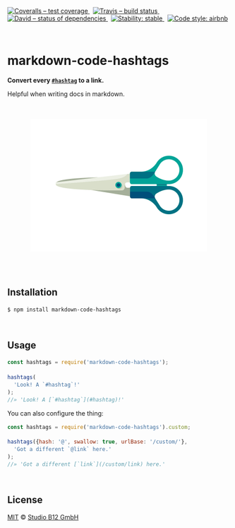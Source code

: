 [![Coveralls – test coverage
](https://img.shields.io/coveralls/studio-b12/markdown-code-hashtags.svg?style=flat-square)
](https://coveralls.io/r/studio-b12/markdown-code-hashtags)
 [![Travis – build status
](https://img.shields.io/travis/studio-b12/markdown-code-hashtags/master.svg?style=flat-square)
](https://travis-ci.org/studio-b12/markdown-code-hashtags)
 [![David – status of dependencies
](https://img.shields.io/david/studio-b12/markdown-code-hashtags.svg?style=flat-square)
](https://david-dm.org/studio-b12/markdown-code-hashtags)
 [![Stability: stable
](https://img.shields.io/badge/stability-stable-brightgreen.svg?style=flat-square)
](https://nodejs.org/api/documentation.html#documentation_stability_index)
 [![Code style: airbnb
](https://img.shields.io/badge/code%20style-airbnb-777777.svg?style=flat-square)
](https://github.com/airbnb/javascript)




<div                                                         id="/">&nbsp;</div>

markdown-code-hashtags
======================

**Convert every [`#hashtag`](#hashtag) to a link.**

Helpful when writing docs in markdown.




<p align="center"><a
  title="Graphic by the great Justin Mezzell"
  href="http://justinmezzell.tumblr.com/post/95370140878"
  >
  <br/>
  <br/>
  <img
    src="Readme/Scissors.gif"
    width="400"
    height="300"
  />
  <br/>
  <br/>
</a></p>




<div                                             id="/installation">&nbsp;</div>

Installation
------------

```sh
$ npm install markdown-code-hashtags
```




<div                                                    id="/usage">&nbsp;</div>
<a                                                             id="hashtag"></a>

Usage
-----

```js
const hashtags = require('markdown-code-hashtags');

hashtags(
  'Look! A `#hashtag`!'
);
//» 'Look! A [`#hashtag`](#hashtag)!'
```

You can also configure the thing:

```js
const hashtags = require('markdown-code-hashtags').custom;

hashtags({hash: '@', swallow: true, urlBase: '/custom/'},
  'Got a different `@link` here.'
);
//» 'Got a different [`link`](/custom/link) here.'
```




<div                                                  id="/license">&nbsp;</div>

License
-------

[MIT][] © [Studio B12 GmbH][]

[MIT]:              ./License.md
[Studio B12 GmbH]:  http://studio-b12.de

